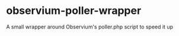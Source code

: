 observium-poller-wrapper
========================

A small wrapper around Observium's poller.php script to speed it up